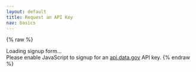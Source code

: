 ```yaml
---
layout: default
title: Request an API Key
nav: basics
---
```


{% raw %}
<div id="apidatagov_signup">Loading signup form...</div>
<script type="text/javascript">
  /* * * CONFIGURATION VARIABLES: EDIT BEFORE PASTING INTO YOUR WEBPAGE * * */
  var apiUmbrellaSignupOptions = {
    registrationSource: 'gsa-auctions',
    apiKey: '0aYAx2eY37dkfjqsrrZ53SSCkY1yY2kRYGvY27rv',
    contactURL: 'mailto:sasyauctionsops@gsa.gov',
    exampleApiUrl: 'https://api.data.gov/gsa/auctions?api_key={{api_key}}&format=JSON'
  };

  /* * * DON'T EDIT BELOW THIS LINE * * */
  (function() {
    var apiUmbrella = document.createElement('script'); apiUmbrella.type = 'text/javascript'; apiUmbrella.async = true;
    apiUmbrella.src = 'https://api.data.gov/static/javascripts/signup_embed.js';
    (document.getElementsByTagName('head')[0] || document.getElementsByTagName('body')[0]).appendChild(apiUmbrella);
  })();
</script>
<noscript>Please enable JavaScript to signup for an <a href="http://api.data.gov/">api.data.gov</a> API key.</noscript>
{% endraw %}
